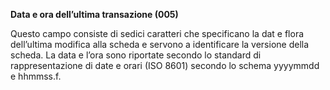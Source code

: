 **Data e ora dell’ultima transazione (005)**

Questo campo consiste di sedici caratteri che specificano la dat e flora dell’ultima modifica alla scheda e servono a identificare la versione della scheda. La data e l’ora sono riportate secondo lo standard di rappresentazione di date e orari (ISO 8601) secondo lo schema yyyymmdd e hhmmss.f.